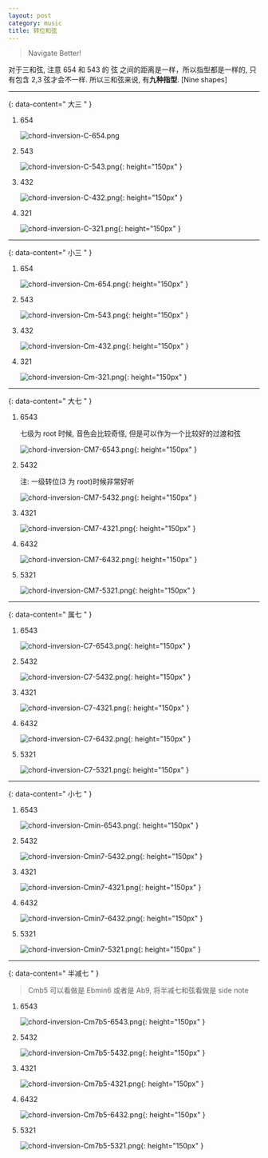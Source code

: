```yaml
---
layout: post
category: music
title: 转位和弦
---
```


> Navigate Better!

对于三和弦, 注意 654 和 543 的 弦 之间的距离是一样，所以指型都是一样的, 只有包含 2,3 弦才会不一样. 所以三和弦来说, 有**九种指型**. [Nine shapes]

--------
{: data-content=" 大三 " }

1. 654

    ![chord-inversion-C-654.png](assets/images/chord-inversion-C-654.png)

2. 543

    ![chord-inversion-C-543.png](assets/images/chord-inversion-C-543.png){: height="150px"  }

3. 432

    ![chord-inversion-C-432.png](assets/images/chord-inversion-C-432.png){: height="150px"  }

4. 321

    ![chord-inversion-C-321.png](assets/images/chord-inversion-C-321.png){: height="150px"  }

--------
{: data-content=" 小三 " }

1. 654

    ![chord-inversion-Cm-654.png](assets/images/chord-inversion-Cm-654.png){: height="150px"  }

2. 543

    ![chord-inversion-Cm-543.png](assets/images/chord-inversion-Cm-543.png){: height="150px"  }

3. 432

    ![chord-inversion-Cm-432.png](assets/images/chord-inversion-Cm-432.png){: height="150px"  }

4. 321

    ![chord-inversion-Cm-321.png](assets/images/chord-inversion-Cm-321.png){: height="150px"  }

--------
{: data-content=" 大七 " }


1. 6543

    七级为 root 时候, 音色会比较奇怪, 但是可以作为一个比较好的过渡和弦

    ![chord-inversion-CM7-6543.png](assets/images/chord-inversion-Cmajor7-6543.png){: height="150px"  }

2. 5432

    注: 一级转位(3 为 root)时候非常好听

    ![chord-inversion-CM7-5432.png](assets/images/chord-inversion-Cmajor7-5432.png){: height="150px"  }

3. 4321

    ![chord-inversion-CM7-4321.png](assets/images/chord-inversion-Cmajor7-4321.png){: height="150px"  }

4. 6432

    ![chord-inversion-CM7-6432.png](assets/images/chord-inversion-Cmajor7-6432.png){: height="150px"  }

5. 5321

    ![chord-inversion-CM7-5321.png](assets/images/chord-inversion-Cmajor7-5321.png){: height="150px"  }

---------------
{: data-content=" 属七 " }


1. 6543

    ![chord-inversion-C7-6543.png](assets/images/chord-inversion-C7-6543.png){: height="150px"  }

2. 5432

    ![chord-inversion-C7-5432.png](assets/images/chord-inversion-C7-5432.png){: height="150px"  }

3. 4321

    ![chord-inversion-C7-4321.png](assets/images/chord-inversion-C7-4321.png){: height="150px"  }

4. 6432

    ![chord-inversion-C7-6432.png](assets/images/chord-inversion-C7-6432.png){: height="150px"  }

5. 5321

    ![chord-inversion-C7-5321.png](assets/images/chord-inversion-C7-5321.png){: height="150px"  }

---------------
{: data-content=" 小七 " }


1. 6543

    ![chord-inversion-Cmin-6543.png](assets/images/chord-inversion-Cmin7-6543.png){: height="150px"  }

2. 5432

    ![chord-inversion-Cmin7-5432.png](assets/images/chord-inversion-Cmin7-5432.png){: height="150px"  }

3. 4321

    ![chord-inversion-Cmin7-4321.png](assets/images/chord-inversion-Cmin7-4321.png){: height="150px"  }

4. 6432

    ![chord-inversion-Cmin7-6432.png](assets/images/chord-inversion-Cmin7-6432.png){: height="150px"  }

5. 5321

    ![chord-inversion-Cmin7-5321.png](assets/images/chord-inversion-Cmin7-5321.png){: height="150px"  }

---------------
{: data-content=" 半减七 " }


> Cmb5 可以看做是 Ebmin6 或者是 Ab9, 将半减七和弦看做是 side note


1. 6543

    ![chord-inversion-Cm7b5-6543.png](assets/images/chord-inversion-Cm7b5-6543.png){: height="150px"  }

2. 5432

    ![chord-inversion-Cm7b5-5432.png](assets/images/chord-inversion-Cm7b5-5432.png){: height="150px"  }

3. 4321

    ![chord-inversion-Cm7b5-4321.png](assets/images/chord-inversion-Cm7b5-4321.png){: height="150px"  }

4. 6432

    ![chord-inversion-Cm7b5-6432.png](assets/images/chord-inversion-Cm7b5-6432.png){: height="150px"  }

5. 5321

    ![chord-inversion-Cm7b5-5321.png](assets/images/chord-inversion-Cm7b5-5321.png){: height="150px"  }
